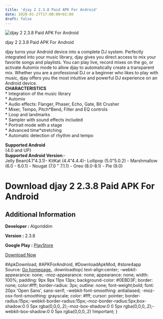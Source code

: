 ```yaml
---
title: 'djay 2 2.3.8 Paid APK For Android'
date: 2020-01-27T17:00:00+01:00
draft: false
---
```


![djay 2 2.3.8 Paid APK For Android](https://i1.wp.com/apkhome.net/wp-content/uploads/2020/01/djay-2-2.3.8-Paid.png "djay 2 2.3.8 Paid APK For Android")

  

djay 2 2.3.8 Paid APK For Android

djay turns your Android device into a complete DJ system. Perfectly integrated into your music library, djay gives you direct access to mix your favorite songs and playlists. You can play live, record mixes on the go, or activate Automix mode to allow djay to automatically create a transparent mix. Whether you are a professional DJ or a beginner who likes to play with music, djay offers you the most intuitive and powerful DJ experience on an Android device.  
**CHARACTERISTICS**  
\* Integration of the music library  
\* Automix  
\* Audio effects: Flanger, Phaser, Echo, Gate, Bit Crusher  
\* Mixer, Tempo, Pitch\*Bend, Filter and EQ controls  
\* Loop and landmarks  
\* Sampler with sound effects included  
\* Portrait mode with a stage  
\* Advanced time\*stretching  
\* Automatic detection of rhythm and tempo

**Supported Android**  
{4.0 and UP}  
**Supported Android Version**:-  
Jelly Bean(4.1"4.3.1)- KitKat (4.4"4.4.4)- Lollipop (5.0"5.0.2) - Marshmallow (6.0 - 6.0.1) - Nougat (7.0 " 7.1.1) - Oreo (8.0-8.1) - Pie (9.0)

Download djay 2 2.3.8 Paid APK For Android
==========================================

Additional Information
----------------------

**Developer :** Algoriddim

**Version :** 2.3.8

**Google Play :** [PlayStore](https://play.google.com/store/apps/details?id=com.algoriddim.djay)

  

[Download Now](https://store4app.co/post/djay-2-2-3-8-paid-apk-for-android_1580136496)

  
#ApkDownload, #APKForAndroid, #DownloadApkMod, #store4app  
Source: [Go homepage.](https://store4app.co/post/djay-2-2-3-8-paid-apk-for-android_1580136496) .downloadtop{ text-align:center; -webkit-appearance: none; -moz-appearance: none; appearance: none; width: 100%; padding: 9px 9px 11px 13px; background-color: #0EBD3F; border: none; color:#fff; border-radius: 3px; outline: none; font-weight;bold; font: 20px 'Open Sans', sans-serif; -webkit-font-smoothing: antialiased; -moz-osx-font-smoothing: grayscale; color: #fff; cursor: pointer; border-radius:15px;-webkit-border-radius:15px;-moz-border-radius:5px;box-shadow:0 0 5px rgba(0,0,0,.2);-moz-box-shadow:0 0 5px rgba(0,0,0,.2);-webkit-box-shadow:0 0 5px rgba(0,0,0,.2) !important; }